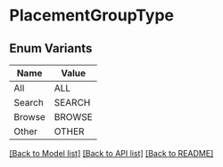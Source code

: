 # PlacementGroupType

## Enum Variants

| Name | Value |
|---- | -----|
| All | ALL |
| Search | SEARCH |
| Browse | BROWSE |
| Other | OTHER |


[[Back to Model list]](../README.md#documentation-for-models) [[Back to API list]](../README.md#documentation-for-api-endpoints) [[Back to README]](../README.md)


